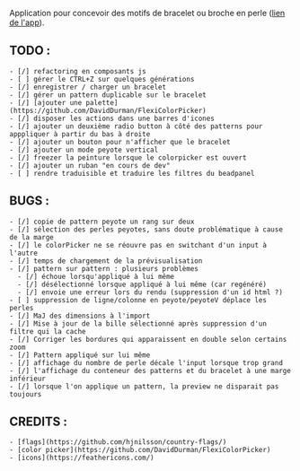 Application pour concevoir des motifs de bracelet ou broche en perle ([lien de l'app](https://ennoriel.github.io/bead-pattern/)).

## TODO :

    - [/] refactoring en composants js
    - [ ] gérer le CTRL+Z sur quelques générations
    - [/] enregistrer / charger un bracelet
    - [/] gérer un pattern duplicable sur le bracelet
    - [/] [ajouter une palette](https://github.com/DavidDurman/FlexiColorPicker)
    - [/] disposer les actions dans une barres d'icones
    - [/] ajouter un deuxième radio button à côté des patterns pour apppliquer à partir du bas à droite
    - [/] ajouter un bouton pour n'afficher que le bracelet
    - [/] ajouter un mode peyote vertical
    - [/] freezer la peinture lorsque le colorpicker est ouvert
    - [/] ajouter un ruban "en cours de dev"
    - [ ] rendre traduisible et traduire les filtres du beadpanel

## BUGS :

    - [/] copie de pattern peyote un rang sur deux
    - [/] sélection des perles peyotes, sans doute problématique à cause de la marge
    - [/] le colorPicker ne se réouvre pas en switchant d'un input à l'autre
    - [/] temps de chargement de la prévisualisation
    - [/] pattern sur pattern : plusieurs problèmes
      - [/] échoue lorsqu'appliqué à lui même
      - [/] désélectionné lorsque appliqué à lui même (car regénéré)
      - [/] envoie une erreur lors du rendu (suppression d'un id html ?)
    - [ ] suppression de ligne/colonne en peyote/peyoteV déplace les perles
    - [/] MaJ des dimensions à l'import
    - [/] Mise à jour de la bille sélectionné après suppression d'un filtre qui la cache
    - [/] Corriger les bordures qui apparaissent en double selon certains zoom
    - [/] Pattern appliqué sur lui même
    - [/] affichage du nombre de perle décale l'input lorsque trop grand
    - [/] l'affichage du conteneur des patterns et du bracelet à une marge inférieur
    - [/] lorsque l'on applique un pattern, la preview ne disparait pas toujours

## CREDITS :

    - [flags](https://github.com/hjnilsson/country-flags/)
    - [color picker](https://github.com/DavidDurman/FlexiColorPicker)
    - [icons](https://feathericons.com/)
